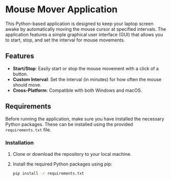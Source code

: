 # Mouse Mover Application

This Python-based application is designed to keep your laptop screen awake by automatically moving the mouse cursor at specified intervals. The application features a simple graphical user interface (GUI) that allows you to start, stop, and set the interval for mouse movements.

## Features

- **Start/Stop**: Easily start or stop the mouse movement with a click of a button.
- **Custom Interval**: Set the interval (in minutes) for how often the mouse should move.
- **Cross-Platform**: Compatible with both Windows and macOS.

## Requirements

Before running the application, make sure you have installed the necessary Python packages. These can be installed using the provided `requirements.txt` file.

### Installation

1. Clone or download the repository to your local machine.
2. Install the required Python packages using pip:

   ```bash
   pip install -r requirements.txt
   ```
